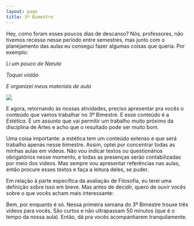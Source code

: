 ```yaml
---
layout: page
title: 3º Bimestre
---
```


Hey, como foram esses poucos dias de descanso?
Nós, professores, não tivemos recesso nesse período entre semestres, mas junto com o planejamento das aulas eu consegui fazer algumas coisas que queria. Por exemplo:

*Li um pouco de Naruto*


*Toquei violão*


*E organizei meus materiais de aula*

<img src="/assets/images/Estudo.jpeg">


E agora, retornando às nossas atividades, preciso apresentar pra vocês o conteúdo que vamos trabalhar no 3º Bimestre. E esse conteúdo é a *Estética*. É um assunto que vai permitir um trabalho muito próximo da disciplina de Artes e acho que o resultado pode ser muito bom.

Uma coisa importante: a estética tem um conteúdo extenso e que será trabalho apenas nesse bimestre. Assim, optei por concentrar todas as minhas aulas em vídeos. Não vou indicar textos ou questionários obrigatórios nesse momento, e todas as presenças serão contabilizadas por meio dos vídeos. Mas sempre vou apresentar referências nas aulas, então procure esses textos e faça a leitura deles, se puder.

Em relação à parte específica da avaliação de Filosofia, eu terei uma definição sobre isso em breve. Mas antes de decidir, quero de ouvir vocês sobre o que vocês acham mais interessante: 

Bem, por enquanto é só. Nessa primeira semana do 3º Bimestre trouxe três vídeos para vocês. São curtos e não ultrapassam 50 minutos (que é o tempo da nossa aula). Então, dá pra vocês acompanharem tranquilamente. 
